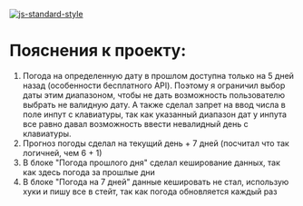 [![js-standard-style](https://cdn.rawgit.com/standard/standard/master/badge.svg)](http://standardjs.com)

# Пояснения к проекту:

1. Погода на определенную дату в прошлом доступна только на 5 дней назад (особенности бесплатного API). Поэтому я ограничил выбор даты этим диапазоном,
чтобы не дать возможность пользователю выбрать не валидную дату. А также сделал запрет на ввод числа в поле инпут с клавиатуры, так как указанный диапазон дат у инпута все 
равно давал возможность ввести невалидный день с клавиатуры.
2. Прогноз погоды сделал на текущий день + 7 дней (посчитал что так логичней, чем 6 + 1)
3. В блоке "Погода прошлого дня" сделал кеширование данных, так как здесь погода за прошлые дни
4. В блоке "Погода на 7 дней" данные кешировать не стал, использую хуки и пишу все в стейт, так как погода обновляется каждый раз


